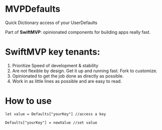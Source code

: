 # MVPDefaults

Quick Dictionary access of your UserDefaults

Part of **SwiftMVP**: opinionated components for building apps really fast.

# SwiftMVP key tenants:
1. Prioritize Speed of development & stability
2. Are not flexible by design.  Get it up and running fast. Fork to customize. 
3. Opinionated to get the job done as directly as possible.  
4. Work in as little lines as possible and are easy to read.

# How to use

`let value = Defaults["yourKey"] //access a key`

`Defaults["yourKey"] = newValue //set value`

